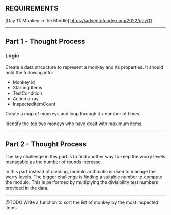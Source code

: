## REQUIREMENTS

[Day 11: Monkey in the Middle] https://adventofcode.com/2022/day/11

---
## Part 1 - Thought Process

### Logic

Create a data strcucture to represent a monkey and its properties. 
It should hold  the following info:
- Monkey id 
- Starting Items 
- TestCondition
- Action array
- InspectedItemCount

Create a map of monkeys and loop through it `x` number of times.

Identify the top two moneys who have dealt with maximum items.

---

## Part 2 - Thought Process

The key challenge in this part is to find another way to keep the worry levels managable as the number of rounds increase.

In this part instead of dividing, modulo arithmatic is used to manage the worry levels. The bigger challenge is finding a suitable number to compute the modulo.
This is performed by multiplying the divisibility test numbers provided in the data. 

---
@TODO
Write a function to sort the list of monkey by the most inspected items
